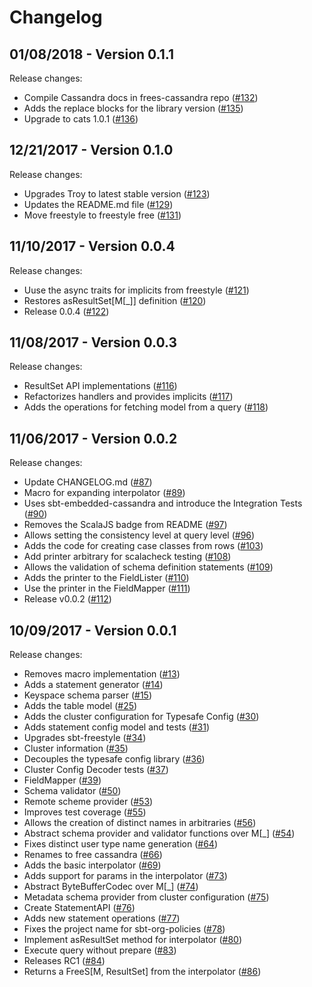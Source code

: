# Changelog

## 01/08/2018 - Version 0.1.1

Release changes:

* Compile Cassandra docs in frees-cassandra repo ([#132](https://github.com/frees-io/freestyle-cassandra/pull/132))
* Adds the replace blocks for the library version ([#135](https://github.com/frees-io/freestyle-cassandra/pull/135))
* Upgrade to cats 1.0.1 ([#136](https://github.com/frees-io/freestyle-cassandra/pull/136))


## 12/21/2017 - Version 0.1.0

Release changes:

* Upgrades Troy to latest stable version ([#123](https://github.com/frees-io/freestyle-cassandra/pull/123))
* Updates the README.md file ([#129](https://github.com/frees-io/freestyle-cassandra/pull/129))
* Move freestyle to freestyle free ([#131](https://github.com/frees-io/freestyle-cassandra/pull/131))


## 11/10/2017 - Version 0.0.4

Release changes:

* Uuse the async traits for implicits from freestyle ([#121](https://github.com/frees-io/freestyle-cassandra/pull/121))
* Restores asResultSet[M[_]] definition ([#120](https://github.com/frees-io/freestyle-cassandra/pull/120))
* Release 0.0.4 ([#122](https://github.com/frees-io/freestyle-cassandra/pull/122))


## 11/08/2017 - Version 0.0.3

Release changes:

* ResultSet API implementations ([#116](https://github.com/frees-io/freestyle-cassandra/pull/116))
* Refactorizes handlers and provides implicits ([#117](https://github.com/frees-io/freestyle-cassandra/pull/117))
* Adds the operations for fetching model from a query ([#118](https://github.com/frees-io/freestyle-cassandra/pull/118))


## 11/06/2017 - Version 0.0.2

Release changes:

* Update CHANGELOG.md ([#87](https://github.com/frees-io/freestyle-cassandra/pull/87))
* Macro for expanding interpolator ([#89](https://github.com/frees-io/freestyle-cassandra/pull/89))
* Uses sbt-embedded-cassandra and introduce the Integration Tests ([#90](https://github.com/frees-io/freestyle-cassandra/pull/90))
* Removes the ScalaJS badge from README ([#97](https://github.com/frees-io/freestyle-cassandra/pull/97))
* Allows setting the consistency level at query level ([#96](https://github.com/frees-io/freestyle-cassandra/pull/96))
* Adds the code for creating case classes from rows ([#103](https://github.com/frees-io/freestyle-cassandra/pull/103))
* Add printer arbitrary for scalacheck testing ([#108](https://github.com/frees-io/freestyle-cassandra/pull/108))
* Allows the validation of schema definition statements ([#109](https://github.com/frees-io/freestyle-cassandra/pull/109))
* Adds the printer to the FieldLister ([#110](https://github.com/frees-io/freestyle-cassandra/pull/110))
* Use the printer in the FieldMapper ([#111](https://github.com/frees-io/freestyle-cassandra/pull/111))
* Release v0.0.2 ([#112](https://github.com/frees-io/freestyle-cassandra/pull/112))


## 10/09/2017 - Version 0.0.1

Release changes:

* Removes macro implementation ([#13](https://github.com/frees-io/freestyle-cassandra/pull/13))
* Adds a statement generator ([#14](https://github.com/frees-io/freestyle-cassandra/pull/14))
* Keyspace schema parser ([#15](https://github.com/frees-io/freestyle-cassandra/pull/15))
* Adds the table model ([#25](https://github.com/frees-io/freestyle-cassandra/pull/25))
* Adds the cluster configuration for Typesafe Config ([#30](https://github.com/frees-io/freestyle-cassandra/pull/30))
* Adds statement config model and tests ([#31](https://github.com/frees-io/freestyle-cassandra/pull/31))
* Upgrades sbt-freestyle ([#34](https://github.com/frees-io/freestyle-cassandra/pull/34))
* Cluster information ([#35](https://github.com/frees-io/freestyle-cassandra/pull/35))
* Decouples the typesafe config library ([#36](https://github.com/frees-io/freestyle-cassandra/pull/36))
* Cluster Config Decoder tests ([#37](https://github.com/frees-io/freestyle-cassandra/pull/37))
* FieldMapper ([#39](https://github.com/frees-io/freestyle-cassandra/pull/39))
* Schema validator ([#50](https://github.com/frees-io/freestyle-cassandra/pull/50))
* Remote scheme provider ([#53](https://github.com/frees-io/freestyle-cassandra/pull/53))
* Improves test coverage ([#55](https://github.com/frees-io/freestyle-cassandra/pull/55))
* Allows the creation of distinct names in arbitraries ([#56](https://github.com/frees-io/freestyle-cassandra/pull/56))
* Abstract schema provider and validator functions over M[_] ([#54](https://github.com/frees-io/freestyle-cassandra/pull/54))
* Fixes distinct user type name generation ([#64](https://github.com/frees-io/freestyle-cassandra/pull/64))
* Renames to free cassandra ([#66](https://github.com/frees-io/freestyle-cassandra/pull/66))
* Adds the basic interpolator ([#69](https://github.com/frees-io/freestyle-cassandra/pull/69))
* Adds support for params in the interpolator ([#73](https://github.com/frees-io/freestyle-cassandra/pull/73))
* Abstract ByteBufferCodec over M[_] ([#74](https://github.com/frees-io/freestyle-cassandra/pull/74))
* Metadata schema provider from cluster configuration ([#75](https://github.com/frees-io/freestyle-cassandra/pull/75))
* Create StatementAPI ([#76](https://github.com/frees-io/freestyle-cassandra/pull/76))
* Adds new statement operations ([#77](https://github.com/frees-io/freestyle-cassandra/pull/77))
* Fixes the project name for sbt-org-policies ([#78](https://github.com/frees-io/freestyle-cassandra/pull/78))
* Implement asResultSet method for interpolator ([#80](https://github.com/frees-io/freestyle-cassandra/pull/80))
* Execute query without prepare ([#83](https://github.com/frees-io/freestyle-cassandra/pull/83))
* Releases RC1 ([#84](https://github.com/frees-io/freestyle-cassandra/pull/84))
* Returns a FreeS[M, ResultSet] from the interpolator ([#86](https://github.com/frees-io/freestyle-cassandra/pull/86))